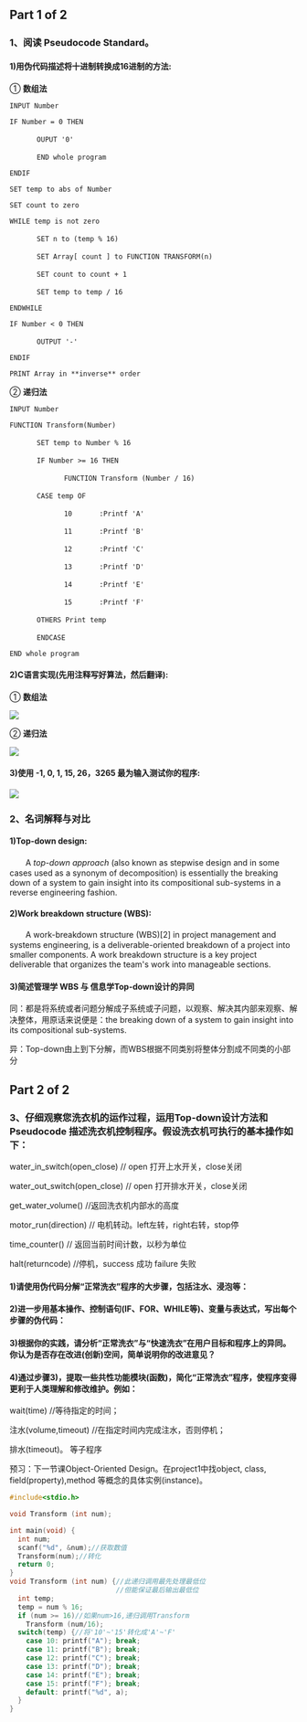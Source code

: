## Part 1 of 2

### 1、阅读 Pseudocode Standard。

#### 1)用伪代码描述将十进制转换成16进制的方法:

① **数组法**

```
INPUT Number

IF Number = 0 THEN

　　　　OUPUT '0' 

　　　　END whole program

ENDIF

SET temp to abs of Number

SET count to zero

WHILE temp is not zero

　　　　SET n to (temp % 16)

　　　　SET Array[ count ] to FUNCTION TRANSFORM(n)

　　　　SET count to count + 1

　　　　SET temp to temp / 16

ENDWHILE

IF Number < 0 THEN

　　　　OUTPUT '-'

ENDIF

PRINT Array in **inverse** order
```

② **递归法**

```
INPUT Number

FUNCTION Transform(Number)

　　　　SET temp to Number % 16

　　　　IF Number >= 16 THEN

　　　　　　　　FUNCTION Transform (Number / 16)

　　　　CASE temp OF 

　　　　　　　　10　　　　:Printf 'A'

　　　　　　　　11　　　　:Printf 'B'

　　　　　　　　12　　　　:Printf 'C'

　　　　　　　　13　　　　:Printf 'D'

　　　　　　　　14　　　　:Printf 'E'

　　　　　　　　15　　　　:Printf 'F'

　　　　OTHERS Print temp

　　　　ENDCASE

END whole program
```

#### 2)C语言实现(先用注释写好算法，然后翻译):

① **数组法**

![](images\QQ截图20181108153619.png)

② **递归法**

![](images\QQ截图20181108153119.png)

#### 3)使用 -1, 0, 1, 15, 26，3265 最为输入测试你的程序:

![](images\QQ截图20181108150346.png)

### 2、名词解释与对比

#### 1)**Top-down design:**

　　A *top-down approach* (also known as stepwise design and in some cases used as a synonym of decomposition) is essentially the breaking down of a system to gain insight into its compositional sub-systems in a reverse engineering fashion.

#### 2)**Work breakdown structure (WBS):**

　　A work-breakdown structure (WBS)[2] in project management and systems engineering, is a deliverable-oriented breakdown of a project into smaller components. A work breakdown structure is a key project deliverable that organizes the team's work into manageable sections. 

#### 3)简述管理学 WBS 与 信息学Top-down设计的异同

同：都是将系统或者问题分解成子系统或子问题，以观察、解决其内部来观察、解决整体，用原话来说便是：the breaking down of a system to gain insight into its compositional sub-systems.

异：Top-down由上到下分解，而WBS根据不同类别将整体分割成不同类的小部分

## Part 2 of 2

### 3、仔细观察您洗衣机的运作过程，运用Top-down设计方法和Pseudocode 描述洗衣机控制程序。假设洗衣机可执行的基本操作如下：

water_in_switch(open_close) // open 打开上水开关，close关闭

water_out_switch(open_close) // open 打开排水开关，close关闭

get_water_volume() //返回洗衣机内部水的高度

motor_run(direction) // 电机转动。left左转，right右转，stop停

time_counter() // 返回当前时间计数，以秒为单位

halt(returncode) //停机，success 成功 failure 失败

#### 1)请使用伪代码分解“正常洗衣”程序的大步骤，包括注水、浸泡等：

#### 2)进一步用基本操作、控制语句(IF、FOR、WHILE等)、变量与表达式，写出每个步骤的伪代码：

#### 3)根据你的实践，请分析“正常洗衣”与“快速洗衣”在用户目标和程序上的异同。你认为是否存在改进(创新)空间，简单说明你的改进意见？

#### 4)通过步骤3)，提取一些共性功能模块(函数)，简化“正常洗衣”程序，使程序变得更利于人类理解和修改维护。例如：

wait(time) //等待指定的时间；

注水(volume,timeout) //在指定时间内完成注水，否则停机；

排水(timeout)。 等子程序

预习：下一节课Object-Oriented Design。在project1中找object, class, field(property),method 等概念的具体实例(instance)。

```c
#include<stdio.h>

void Transform (int num);

int main(void) {
  int num; 
  scanf("%d", &num);//获取数值
  Transform(num);//转化 
  return 0;
}
void Transform (int num) {//此递归调用最先处理最低位
                          //但能保证最后输出最低位 
  int temp;
  temp = num % 16;
  if (num >= 16)//如果num>16,递归调用Transform 
    Transform (num/16);
  switch(temp) {//将'10'~'15'转化成'A'~'F' 
    case 10: printf("A"); break;
    case 11: printf("B"); break;
    case 12: printf("C"); break;
    case 13: printf("D"); break;
    case 14: printf("E"); break;
    case 15: printf("F"); break;
    default: printf("%d", a);
  } 
} 
```